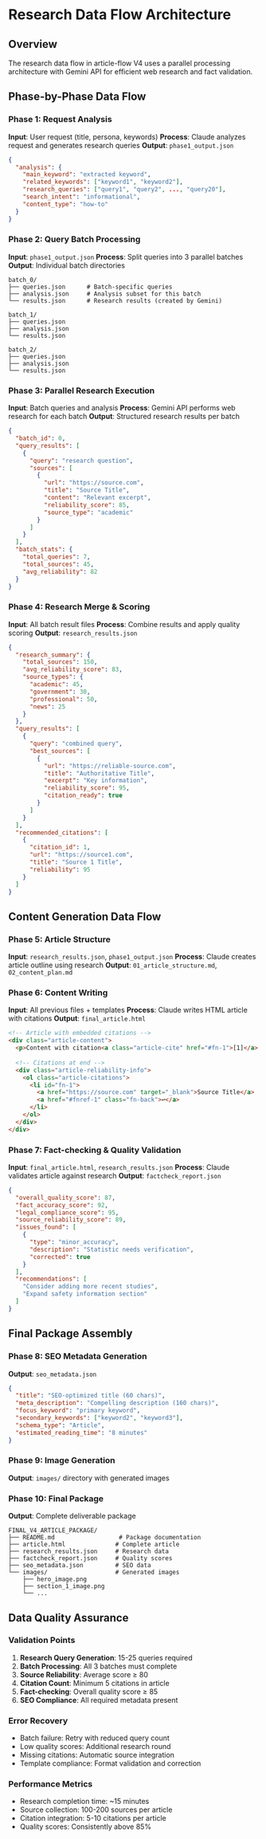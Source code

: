 # Research Data Flow Architecture

## Overview
The research data flow in article-flow V4 uses a parallel processing architecture with Gemini API for efficient web research and fact validation.

## Phase-by-Phase Data Flow

### Phase 1: Request Analysis
**Input**: User request (title, persona, keywords)
**Process**: Claude analyzes request and generates research queries
**Output**: `phase1_output.json`

```json
{
  "analysis": {
    "main_keyword": "extracted keyword",
    "related_keywords": ["keyword1", "keyword2"],
    "research_queries": ["query1", "query2", ..., "query20"],
    "search_intent": "informational",
    "content_type": "how-to"
  }
}
```

### Phase 2: Query Batch Processing
**Input**: `phase1_output.json`
**Process**: Split queries into 3 parallel batches
**Output**: Individual batch directories

```
batch_0/
├── queries.json      # Batch-specific queries
├── analysis.json     # Analysis subset for this batch
└── results.json      # Research results (created by Gemini)

batch_1/
├── queries.json
├── analysis.json
└── results.json

batch_2/
├── queries.json
├── analysis.json
└── results.json
```

### Phase 3: Parallel Research Execution
**Input**: Batch queries and analysis
**Process**: Gemini API performs web research for each batch
**Output**: Structured research results per batch

```json
{
  "batch_id": 0,
  "query_results": [
    {
      "query": "research question",
      "sources": [
        {
          "url": "https://source.com",
          "title": "Source Title",
          "content": "Relevant excerpt",
          "reliability_score": 85,
          "source_type": "academic"
        }
      ]
    }
  ],
  "batch_stats": {
    "total_queries": 7,
    "total_sources": 45,
    "avg_reliability": 82
  }
}
```

### Phase 4: Research Merge & Scoring
**Input**: All batch result files
**Process**: Combine results and apply quality scoring
**Output**: `research_results.json`

```json
{
  "research_summary": {
    "total_sources": 150,
    "avg_reliability_score": 83,
    "source_types": {
      "academic": 45,
      "government": 30,
      "professional": 50,
      "news": 25
    }
  },
  "query_results": [
    {
      "query": "combined query",
      "best_sources": [
        {
          "url": "https://reliable-source.com",
          "title": "Authoritative Title",
          "excerpt": "Key information",
          "reliability_score": 95,
          "citation_ready": true
        }
      ]
    }
  ],
  "recommended_citations": [
    {
      "citation_id": 1,
      "url": "https://source1.com",
      "title": "Source 1 Title",
      "reliability": 95
    }
  ]
}
```

## Content Generation Data Flow

### Phase 5: Article Structure
**Input**: `research_results.json`, `phase1_output.json`
**Process**: Claude creates article outline using research
**Output**: `01_article_structure.md`, `02_content_plan.md`

### Phase 6: Content Writing
**Input**: All previous files + templates
**Process**: Claude writes HTML article with citations
**Output**: `final_article.html`

```html
<!-- Article with embedded citations -->
<div class="article-content">
  <p>Content with citation<a class="article-cite" href="#fn-1">[1]</a>.</p>
  
  <!-- Citations at end -->
  <div class="article-reliability-info">
    <ol class="article-citations">
      <li id="fn-1">
        <a href="https://source.com" target="_blank">Source Title</a>
        <a href="#fnref-1" class="fn-back">↩</a>
      </li>
    </ol>
  </div>
</div>
```

### Phase 7: Fact-checking & Quality Validation
**Input**: `final_article.html`, `research_results.json`
**Process**: Claude validates article against research
**Output**: `factcheck_report.json`

```json
{
  "overall_quality_score": 87,
  "fact_accuracy_score": 92,
  "legal_compliance_score": 95,
  "source_reliability_score": 89,
  "issues_found": [
    {
      "type": "minor_accuracy",
      "description": "Statistic needs verification",
      "corrected": true
    }
  ],
  "recommendations": [
    "Consider adding more recent studies",
    "Expand safety information section"
  ]
}
```

## Final Package Assembly

### Phase 8: SEO Metadata Generation
**Output**: `seo_metadata.json`

```json
{
  "title": "SEO-optimized title (60 chars)",
  "meta_description": "Compelling description (160 chars)",
  "focus_keyword": "primary keyword",
  "secondary_keywords": ["keyword2", "keyword3"],
  "schema_type": "Article",
  "estimated_reading_time": "8 minutes"
}
```

### Phase 9: Image Generation
**Output**: `images/` directory with generated images

### Phase 10: Final Package
**Output**: Complete deliverable package

```
FINAL_V4_ARTICLE_PACKAGE/
├── README.md                  # Package documentation
├── article.html              # Complete article
├── research_results.json     # Research data
├── factcheck_report.json     # Quality scores
├── seo_metadata.json         # SEO data
└── images/                   # Generated images
    ├── hero_image.png
    ├── section_1_image.png
    └── ...
```

## Data Quality Assurance

### Validation Points
1. **Research Query Generation**: 15-25 queries required
2. **Batch Processing**: All 3 batches must complete
3. **Source Reliability**: Average score ≥ 80
4. **Citation Count**: Minimum 5 citations in article
5. **Fact-checking**: Overall quality score ≥ 85
6. **SEO Compliance**: All required metadata present

### Error Recovery
- Batch failure: Retry with reduced query count
- Low quality scores: Additional research round
- Missing citations: Automatic source integration
- Template compliance: Format validation and correction

### Performance Metrics
- Research completion time: ~15 minutes
- Source collection: 100-200 sources per article
- Citation integration: 5-10 citations per article
- Quality scores: Consistently above 85%